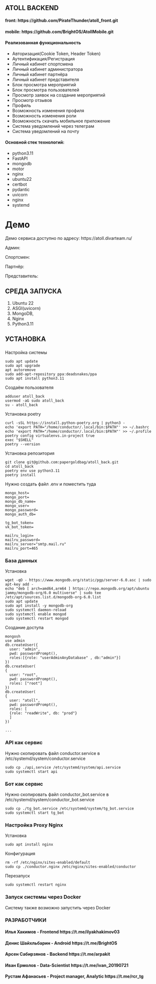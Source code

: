 <h2>ATOLL BACKEND</h2>

<h4>front: https://github.com/PirateThunder/atoll_front.git </h4>
<h4>mobile: https://github.com/BrightOS/AtollMobile.git </h4>

<h4>Реализованная функциональность</h4>
<ul>
    <li>Авторизация(Cookie Token, Header Token)</li>
    <li>Аутентификация/Регистрация</li>
    <li>Личный кабинет спортсмена</li>
    <li>Личный кабинет администратора</li>
    <li>Личный кабинет партнёра</li>
    <li>Личный кабинет представителя</li>
    <li>Блок просмотра мероприятий</li>
    <li>Блок просмотра пользователей</li>
    <li>Просмотр заявок на создание мероприятий</li>
    <li>Просмотр отзывов</li>
    <li>Профиль</li>
    <li>Возможность изменения профиля</li>
    <li>Возможность изменения роли</li>
    <li>Возможность скачать мобильное приложение</li>
    <li>Система уведомлений через телеграм</li>
    <li>Система уведомлений на почту</li>
</ul>

<h4>Основной стек технологий:</h4>
<ul>
    <li>python3.11</li>
    <li>FastAPI</li>
    <li>mongodb</li>
    <li>motor</li>
    <li>nginx</li>
    <li>ubuntu22</li>
    <li>certbot</li>
    <li>pydantic</li>
    <li>uvicorn</li>
    <li>nginx</li>
    <li>systemd</li>
 </ul>


# Демо
<p>Демо сервиса доступно по адресу: https://atoll.divarteam.ru/</p>
<p>Админ: </p>
<p>Спортсмен: </p>
<p>Партнёр: </p>
<p>Представитель: </p>


СРЕДА ЗАПУСКА
------------
1) Ubuntu 22
2) ASGI(uvicorn)
3) MongoDB,
4) Nginx
5) Python3.11


УСТАНОВКА
------------
###
Настройка системы
~~~
sudo apt update
sudo apt upgrade
apt autoremove
sudo add-apt-repository ppa:deadsnakes/ppa
sudo apt install python3.11
~~~
Создаём пользователя
~~~
adduser atoll_back
usermod -aG sudo atoll_back
su - atoll_back
~~~

Установка poetry
~~~
curl -sSL https://install.python-poetry.org | python3 -
echo 'export PATH="/home/conductor/.local/bin:$PATH"' >> ~/.bashrc
echo 'export PATH="/home/conductor/.local/bin:$PATH"' >> ~/.profile
poetry config virtualenvs.in-project true
exec "$SHELL"
poetry --version
~~~

Установка репозитория
~~~
git clone git@github.com:papergoldbag/atoll_back.git
cd atoll_back
poetry env use python3.11
poetry install
~~~

Нужно создать файл .env и поместить туда
~~~
mongo_host=
mongo_port=
mongo_db_name=
mongo_user=
mongo_password=
mongo_auth_db=

tg_bot_token=
vk_bot_token=

mailru_login=
mailru_password=
mailru_server="smtp.mail.ru"
mailru_port=465
~~~


### База данных
Установка
~~~
wget -qO - https://www.mongodb.org/static/pgp/server-6.0.asc | sudo apt-key add -
echo "deb [ arch=amd64,arm64 ] https://repo.mongodb.org/apt/ubuntu jammy/mongodb-org/6.0 multiverse" | sudo tee /etc/apt/sources.list.d/mongodb-org-6.0.list
sudo apt update
sudo apt install -y mongodb-org
sudo systemctl daemon-reload
sudo systemctl enable mongod
sudo systemctl restart mongod
~~~

Создание доступа
~~~
mongosh
use admin
db.createUser({
  user: "admin",
  pwd: passwordPrompt(),
  roles:[{role: "userAdminAnyDatabase" , db:"admin"}]
})
db.createUser(
{
  user: "root",
  pwd: passwordPrompt(),
  roles: ["root"]
})
db.createUser(
{
  user: "atoll",
  pwd: passwordPrompt(),
  roles: [
  {role: "readWrite", db: "prod"}
  ]
})

...
~~~


### API как сервис
Нужно скопировать файл conductor.service в /etc/systemd/system/conductor.service
~~~
sudo cp ./api.service /etc/systemd/system/api.service
sudo systemctl start api
~~~


### Бот как сервис
Нужно скопировать файл conductor_bot.service в /etc/systemd/system/conductor_bot.service
~~~
sudo cp ./tg_bot.service /etc/systemd/system/tg_bot.service
sudo systemctl start tg_bot
~~~


### Настройка Proxy Nginx
Установка
~~~
sudo apt install nginx
~~~
Конфигурация
~~~
rm -rf /etc/nginx/sites-enabled/default
sudo cp ./conductor.nginx /etc/nginx/sites-enabled/conductor
~~~
Перезапуск
~~~
sudo systemctl restart nginx
~~~


### Запуск системы через Docker
Систему также возможно запустить через Docker


### РАЗРАБОТЧИКИ
<h4>Илья Хакимов - Frontend https://t.me/ilyakhakimov03 </h4>
<h4>Денис Шайхльбарин - Android https://t.me/BrightOS </h4>
<h4>Арсен Сабирзянов - Backend https://t.me/arpakit </h4>
<h4>Иван Ермолов - Data-Scientist https://t.me/ivan_20190721 </h4>
<h4>Рустам Афанасьев - Project manager, Analytic https://t.me/rcr_tg </h4>
